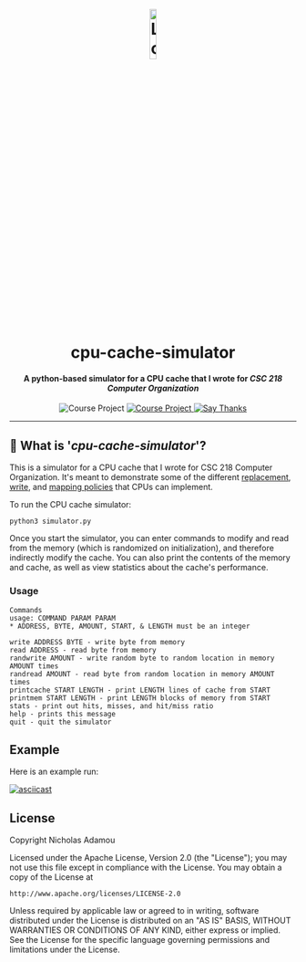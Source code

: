 <h1 align="center">
  <br>
  <a href="https://github.com/nicholasadamou/cpu-cache-simulator"><img src="https://cdn1.iconfinder.com/data/icons/modern-future-technology/128/computer-chip2-2-512.png" alt="Logo" width="15%"></a>
  <br>
  cpu-cache-simulator
  <br>
</h1>

<h4 align="center">A python-based simulator for a CPU cache that I wrote for <em>CSC 218 Computer Organization</em></h4>

<p align="center">
	<img src="https://img.shields.io/badge/Course-Assignment-blue" alt="Course Project" />
    <a href="https://github.com/nicholasadamou/cpu-cache-simulator/blob/master/LICENSE">
        <img src="https://img.shields.io/badge/license-Apachev2-blue" alt="Course Project" />
    </a>
    <a href="https://saythanks.io/to/NicholasAdamou">
        <img src="https://img.shields.io/badge/say-thanks-ff69b4.svg" alt="Say Thanks">
    </a>
</p>

---

## 🤔 What is '_cpu-cache-simulator_'?

This is a simulator for a CPU cache that I wrote for CSC 218 Computer Organization. It's
meant to demonstrate some of the different
[replacement](https://en.wikipedia.org/wiki/CPU_cache#Replacement_policies),
[write](https://en.wikipedia.org/wiki/CPU_cache#Write_policies), and [mapping
policies](https://en.wikipedia.org/wiki/CPU_cache#Associativity) that CPUs can
implement.

To run the CPU cache simulator:

```shell script
python3 simulator.py
```

Once you start the simulator, you can enter commands to modify and read from the memory (which is randomized on initialization), and therefore indirectly modify the cache. You can also print the contents of the memory and cache, as well as view statistics about the cache's performance.

### Usage

```shell script
Commands
usage: COMMAND PARAM PARAM
* ADDRESS, BYTE, AMOUNT, START, & LENGTH must be an integer

write ADDRESS BYTE - write byte from memory
read ADDRESS - read byte from memory
randwrite AMOUNT - write random byte to random location in memory AMOUNT times
randread AMOUNT - read byte from random location in memory AMOUNT times
printcache START LENGTH - print LENGTH lines of cache from START
printmem START LENGTH - print LENGTH blocks of memory from START
stats - print out hits, misses, and hit/miss ratio
help - prints this message
quit - quit the simulator
```

## Example

Here is an example run:

[![asciicast](https://asciinema.org/a/YJhd8610I4Mmhyrl9vfLcwBTq.svg)](https://asciinema.org/a/YJhd8610I4Mmhyrl9vfLcwBTq)

## License

Copyright Nicholas Adamou

Licensed under the Apache License, Version 2.0 (the "License");
you may not use this file except in compliance with the License.
You may obtain a copy of the License at

    http://www.apache.org/licenses/LICENSE-2.0

Unless required by applicable law or agreed to in writing, software
distributed under the License is distributed on an "AS IS" BASIS,
WITHOUT WARRANTIES OR CONDITIONS OF ANY KIND, either express or implied.
See the License for the specific language governing permissions and
limitations under the License.
